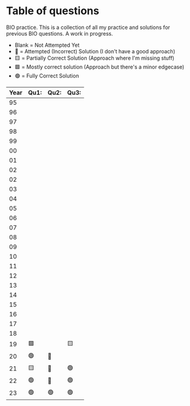 # Table of questions
BIO practice. This is a collection of all my practice and solutions for previous BIO questions. A work in progress.

- Blank = Not Attempted Yet
- 🔷 = Attempted (Incorrect) Solution (I don't have a good approach)
- 🟨 = Partially Correct Solution (Approach where I'm missing stuff) 
- 🟩 = Mostly correct solution (Approach but there's a minor edgecase)
- 🟢 = Fully Correct Solution

| Year | Qu1: | Qu2: | Qu3: |
| ---- | ---- | ---- | ---- |
| 95   |      |      |      |
| 96   |      |      |      |
| 97   |      |      |      |
| 98   |      |      |      |
| 99   |      |      |      |
| 00   |      |      |      |
| 01   |      |      |      |
| 02   |      |      |      |
| 02   |      |      |      |
| 03   |      |      |      |
| 04   |      |      |      |
| 05   |      |      |      |
| 06   |      |      |      |
| 07   |      |      |      |
| 08   |      |      |      |
| 09   |      |      |      |
| 10   |      |      |      |
| 11   |      |      |      |
| 12   |      |      |      |
| 13   |      |      |      |
| 14   |      |      |      |
| 15   |      |      |      |
| 16   |      |      |      |
| 17   |      |      |      |
| 18   |      |      |      |
| 19   | 🟩   |      | 🟨   |
| 20   | 🟢   | 🔷   |      |
| 21   | 🟨   | 🔷   | 🟢   |
| 22   | 🟢   | 🔷   | 🟢   |
| 23   | 🟢   | 🟢   | 🟢   |
